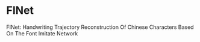 # FINet
FINet: Handwriting Trajectory Reconstruction Of Chinese Characters Based On The Font Imitate Network
